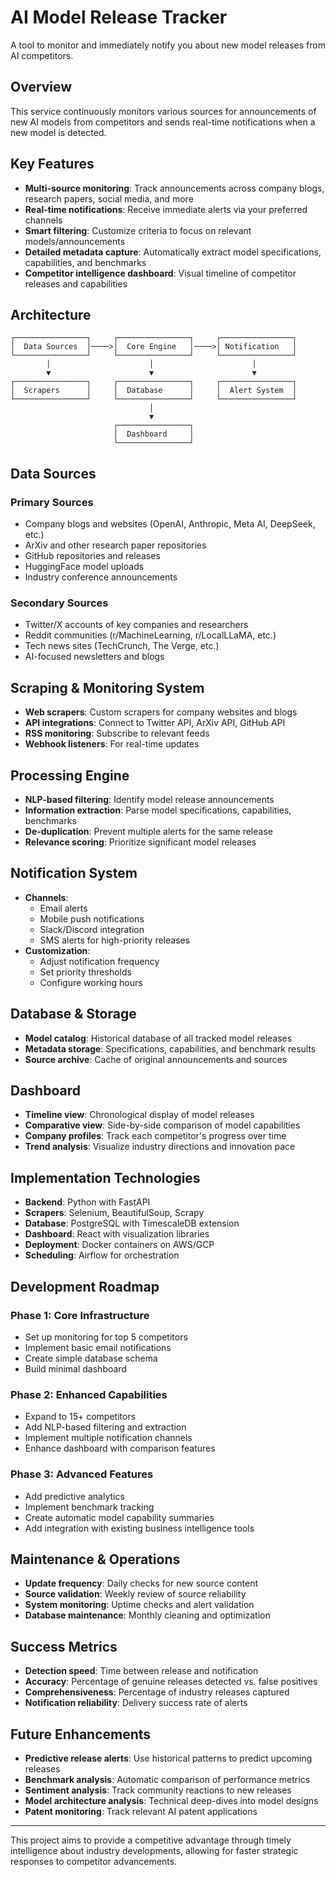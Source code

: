 # AI Model Release Tracker

A tool to monitor and immediately notify you about new model releases from AI competitors.

## Overview

This service continuously monitors various sources for announcements of new AI models from competitors and sends real-time notifications when a new model is detected.

## Key Features

- **Multi-source monitoring**: Track announcements across company blogs, research papers, social media, and more
- **Real-time notifications**: Receive immediate alerts via your preferred channels
- **Smart filtering**: Customize criteria to focus on relevant models/announcements
- **Detailed metadata capture**: Automatically extract model specifications, capabilities, and benchmarks
- **Competitor intelligence dashboard**: Visual timeline of competitor releases and capabilities

## Architecture

```
┌────────────────┐     ┌────────────────┐     ┌────────────────┐
│  Data Sources  │────>│  Core Engine   │────>│ Notification   │
└────────────────┘     └────────────────┘     └────────────────┘
        │                      │                      │
        ▼                      ▼                      ▼
┌────────────────┐     ┌────────────────┐     ┌────────────────┐
│  Scrapers      │     │  Database      │     │  Alert System  │
└────────────────┘     └────────────────┘     └────────────────┘
                               │
                               ▼
                       ┌────────────────┐
                       │  Dashboard     │
                       └────────────────┘
```

## Data Sources

### Primary Sources
- Company blogs and websites (OpenAI, Anthropic, Meta AI, DeepSeek, etc.)
- ArXiv and other research paper repositories
- GitHub repositories and releases
- HuggingFace model uploads
- Industry conference announcements

### Secondary Sources
- Twitter/X accounts of key companies and researchers
- Reddit communities (r/MachineLearning, r/LocalLLaMA, etc.)
- Tech news sites (TechCrunch, The Verge, etc.)
- AI-focused newsletters and blogs

## Scraping & Monitoring System

- **Web scrapers**: Custom scrapers for company websites and blogs
- **API integrations**: Connect to Twitter API, ArXiv API, GitHub API
- **RSS monitoring**: Subscribe to relevant feeds
- **Webhook listeners**: For real-time updates

## Processing Engine

- **NLP-based filtering**: Identify model release announcements
- **Information extraction**: Parse model specifications, capabilities, benchmarks
- **De-duplication**: Prevent multiple alerts for the same release
- **Relevance scoring**: Prioritize significant model releases

## Notification System

- **Channels**:
  - Email alerts
  - Mobile push notifications
  - Slack/Discord integration
  - SMS alerts for high-priority releases
- **Customization**:
  - Adjust notification frequency
  - Set priority thresholds
  - Configure working hours

## Database & Storage

- **Model catalog**: Historical database of all tracked model releases
- **Metadata storage**: Specifications, capabilities, and benchmark results
- **Source archive**: Cache of original announcements and sources

## Dashboard

- **Timeline view**: Chronological display of model releases
- **Comparative view**: Side-by-side comparison of model capabilities
- **Company profiles**: Track each competitor's progress over time
- **Trend analysis**: Visualize industry directions and innovation pace

## Implementation Technologies

- **Backend**: Python with FastAPI
- **Scrapers**: Selenium, BeautifulSoup, Scrapy
- **Database**: PostgreSQL with TimescaleDB extension
- **Dashboard**: React with visualization libraries
- **Deployment**: Docker containers on AWS/GCP
- **Scheduling**: Airflow for orchestration

## Development Roadmap

### Phase 1: Core Infrastructure
- Set up monitoring for top 5 competitors
- Implement basic email notifications
- Create simple database schema
- Build minimal dashboard

### Phase 2: Enhanced Capabilities
- Expand to 15+ competitors
- Add NLP-based filtering and extraction
- Implement multiple notification channels
- Enhance dashboard with comparison features

### Phase 3: Advanced Features
- Add predictive analytics
- Implement benchmark tracking
- Create automatic model capability summaries
- Add integration with existing business intelligence tools

## Maintenance & Operations

- **Update frequency**: Daily checks for new source content
- **Source validation**: Weekly review of source reliability
- **System monitoring**: Uptime checks and alert validation
- **Database maintenance**: Monthly cleaning and optimization

## Success Metrics

- **Detection speed**: Time between release and notification
- **Accuracy**: Percentage of genuine releases detected vs. false positives
- **Comprehensiveness**: Percentage of industry releases captured
- **Notification reliability**: Delivery success rate of alerts

## Future Enhancements

- **Predictive release alerts**: Use historical patterns to predict upcoming releases
- **Benchmark analysis**: Automatic comparison of performance metrics
- **Sentiment analysis**: Track community reactions to new releases
- **Model architecture analysis**: Technical deep-dives into model designs
- **Patent monitoring**: Track relevant AI patent applications

---

This project aims to provide a competitive advantage through timely intelligence about industry developments, allowing for faster strategic responses to competitor advancements.